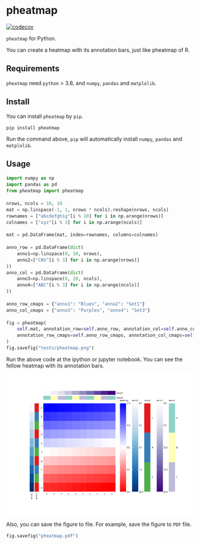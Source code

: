 # pheatmap

[![codecov](https://codecov.io/gh/Ann-Holmes/pheatmap/branch/main/graph/badge.svg?token=MTTRU5NLA8)](https://codecov.io/gh/Ann-Holmes/pheatmap)

`pheatmap` for Python.

You can create a heatmap with its annotation bars, just like pheatmap of R. 

## Requirements

`pheatmap` need `python` > 3.8, and `numpy`, `pandas` and `matplolib`. 

## Install

You can install `pheatmap` by `pip`. 

```shell
pip install pheatmap
```

Run the command above, `pip` will automatically install `numpy`, `pandas` and `matplolib`.

## Usage

```python
import numpy as np
import pandas as pd
from pheatmap import pheatmap

nrows, ncols = 10, 10
mat = np.linspace(-1, 1, nrows * ncols).reshape(nrows, ncols)
rownames = ["abcdefghig"[i % 10] for i in np.arange(nrows)]
colnames = ["xyz"[i % 3] for i in np.arange(ncols)]

mat = pd.DataFrame(mat, index=rownames, columns=colnames)

anno_row = pd.DataFrame(dict(
    anno1=np.linspace(0, 10, nrows),
    anno2=["CNS"[i % 3] for i in np.arange(nrows)]
))
anno_col = pd.DataFrame(dict(
    anno3=np.linspace(0, 20, ncols),
    anno4=["ABC"[i % 3] for i in np.arange(ncols)]
))

anno_row_cmaps = {"anno1": "Blues", "anno2": "Set1"}
anno_col_cmaps = {"anno3": "Purples", "anno4": "Set3"}

fig = pheatmap(
    self.mat, annotation_row=self.anno_row, annotation_col=self.anno_col,
    annotation_row_cmaps=self.anno_row_cmaps, annotation_col_cmaps=self.anno_col_cmaps
)
fig.savefig("tests/pheatmap.png")
```

Run the above code at the ipython or jupyter notebook. You can see the fellow heatmap with its
annotation bars. 

![heatmap](https://raw.githubusercontent.com/Ann-Holmes/pheatmap/main/pic/pheatmap.png)

Also, you can save the figure to file. For example, save the figure to `PDF` file. 

```python
fig.savefig("pheatmap.pdf")
```
